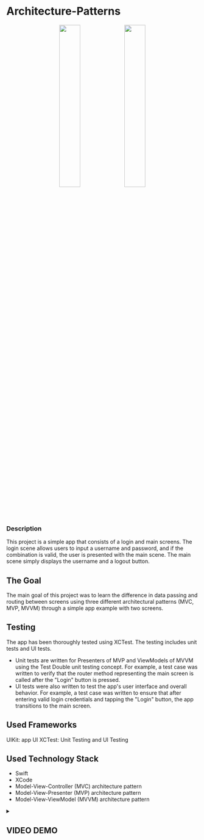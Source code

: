 # Architecture-Patterns

<p align=center>
  <img width=33% src="https://user-images.githubusercontent.com/80542175/226586604-ea4a236a-3419-45d7-b8a2-cdc409fa6769.png"/>
  <img width=33% src="https://user-images.githubusercontent.com/80542175/226586601-f94aeb46-82a0-4f09-b429-c7203d13478b.png"/>
</p>

### Description

This project is a simple app that consists of a login and main screens. The login scene allows users to input a username and password, and if the combination is valid, the user is presented with the main scene. The main scene simply displays the username and a logout button.

## The Goal

The main goal of this project was to learn the difference in data passing and routing between screens using three different architectural patterns (MVC, MVP, MVVM) through a simple app example with two screens.

## Testing

The app has been thoroughly tested using XCTest. The testing includes unit tests and UI tests. 
- Unit tests are written for Presenters of MVP and ViewModels of MVVM using the Test Double unit testing concept. For example, a test case was written to verify that the router method representing the main screen is called after the "Login" button is pressed.
- UI tests were also written to test the app's user interface and overall behavior. For example, a test case was written to ensure that after entering valid login credentials and tapping the "Login" button, the app transitions to the main screen.

## Used Frameworks

UIKit: app UI
XCTest: Unit Testing and UI Testing

## Used Technology Stack

- Swift 
- XCode
- Model-View-Controller (MVC) architecture pattern
- Model-View-Presenter (MVP) architecture pattern
- Model-View-ViewModel (MVVM) architecture pattern

<details>
  <summary><h2>VIDEO DEMO</h2></summary><br>
  <video src="https://user-images.githubusercontent.com/80542175/226585917-9d3397d2-4df3-4eb0-8cf6-d8f8a7a28df8.mov">
</details>
